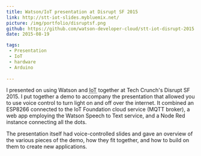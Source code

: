 ```yaml
---
title: Watson/IoT presentation at Disrupt SF 2015
link: http://stt-iot-slides.mybluemix.net/
picture: /img/portfolio/disruptsf.png
github: https://github.com/watson-developer-cloud/stt-iot-disrupt-2015
date: 2015-08-19

tags:
 - Presentation
 - IoT
 - hardware
 - Arduino
 
---
```


I presented on using Watson and <abbr title="Internet of Things">IoT</abbr> together at Tech Crunch's Disrupt SF 2015. 
I put together a demo to accompany the presentation that allowed you to use voice control to turn light on and off over the internet.
It combined an ESP8266 connected to the IoT Foundation cloud service (MQTT broker), 
a web app employing the Watson Speech to Text service, and a Node Red instance connecting all the dots. 

The presentation itself had voice-controlled slides and gave an overview of the various pieces of the demo, how they fit together, and how to build on them to create new applications.






